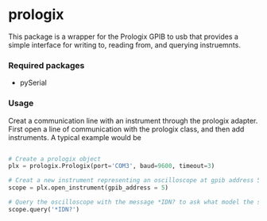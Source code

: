 # prologix

This package is a wrapper for the Prologix GPIB to usb that provides a simple
interface for writing to, reading from, and querying instruemnts.

### Required packages

* pySerial

### Usage

Creat a communication line with an instrument through the prologix adapter.
First open a line of communication with the prologix class, and then add
instruments.  A typical example would be

```python

# Create a prologix object 
plx = prologix.Prologix(port='COM3', baud=9600, timeout=3)

# Creat a new instrument representing an oscilloscope at gpib address 5
scope = plx.open_instrument(gpib_address = 5)

# Query the oscilloscope with the message *IDN? to ask what model the scope is
scope.query('*IDN?')

```
